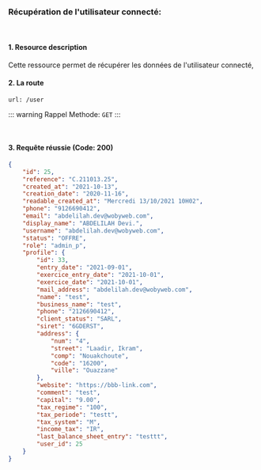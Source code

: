 <meta charset="utf-8"/>

### Récupération de l'utilisateur connecté:

<br />

#### 1. Resource description

Cette ressource permet de récupérer les données de l'utilisateur connecté,

#### 2. La route
```
url: /user
```

::: warning Rappel
Methode:  `GET`
:::

<br />

#### 3. Requête réussie (Code: 200)


``` JSON
{
    "id": 25,
    "reference": "C.211013.25",
    "created_at": "2021-10-13",
    "creation_date": "2020-11-16",
    "readable_created_at": "Mercredi 13/10/2021 10H02",
    "phone": "9126690412",
    "email": "abdelilah.dev@wobyweb.com",
    "display_name": "ABDELILAH Devi.",
    "username": "abdelilah.dev@wobyweb.com",
    "status": "OFFRE",
    "role": "admin_p",
    "profile": {
        "id": 33,
        "entry_date": "2021-09-01",
        "exercice_entry_date": "2021-10-01",
        "exercice_date": "2021-10-01",
        "mail_address": "abdelilah.dev@wobyweb.com",
        "name": "test",
        "business_name": "test",
        "phone": "2126690412",
        "client_status": "SARL",
        "siret": "6GDERST",
        "address": {
            "num": "4",
            "street": "Laadir, Ikram",
            "comp": "Nouakchoute",
            "code": "16200",
            "ville": "Ouazzane"
        },
        "website": "https://bbb-link.com",
        "comment": "test",
        "capital": "9.00",
        "tax_regime": "100",
        "tax_periode": "testt",
        "tax_system": "M",
        "income_tax": "IR",
        "last_balance_sheet_entry": "testtt",
        "user_id": 25
    }
}
```
